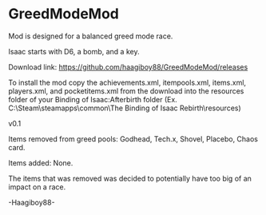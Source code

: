 # GreedModeMod
Mod is designed for a balanced greed mode race.

Isaac starts with D6, a bomb, and a key.

Download link: https://github.com/haagiboy88/GreedModeMod/releases

To install the mod copy the achievements.xml, itempools.xml, items.xml, players.xml, and pocketitems.xml from the download into the resources folder of your Binding of Isaac:Afterbirth folder (Ex. C:\Steam\steamapps\common\The Binding of Isaac Rebirth\resources)

v0.1

Items removed from greed pools: Godhead, Tech.x, Shovel, Placebo, Chaos card.

Items added: None.

The items that was removed was decided to potentially have too big of an impact on a race.

-Haagiboy88-
